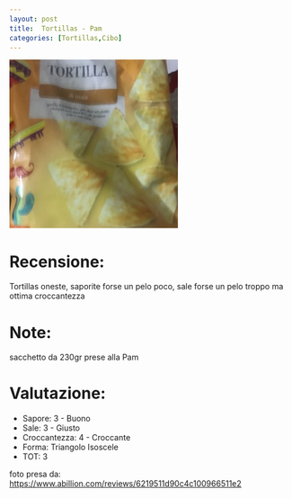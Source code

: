 ```yaml
---
layout: post
title:  Tortillas - Pam
categories: [Tortillas,Cibo]
---
```


<img src="../images/tortillas/pam.jpeg"  width="300">

# Recensione:

Tortillas oneste, saporite forse un pelo poco, sale forse un pelo troppo ma ottima croccantezza

# Note:

sacchetto da 230gr
prese alla Pam

# Valutazione:

- Sapore: 3 - Buono
- Sale: 3 - Giusto
- Croccantezza: 4 - Croccante
- Forma: Triangolo Isoscele
- TOT: 3


foto presa da: https://www.abillion.com/reviews/6219511d90c4c100966511e2